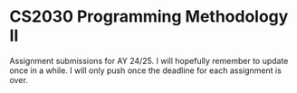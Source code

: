 # CS2030 Programming Methodology II

Assignment submissions for AY 24/25.
I will hopefully remember to update once in a while.
I will only push once the deadline for each assignment is over.
